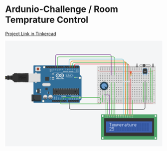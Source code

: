 # Ardunio-Challenge / Room Temprature Control

[Project Link in Tinkercad](https://www.tinkercad.com/things/9NVxwaAn1kV?sharecode=eb4Z-lKfqZDUdLvjYsIu20sSgrRb42JXfjlrQrjzWDo)


![Traffic Light Simulation Photo](https://github.com/ahmetburaki/SKYSIS_Arduino_Challenge/blob/main/2_Room_Temprature_Control/Simulation_Photo/Room_Temprature_Control.png)


